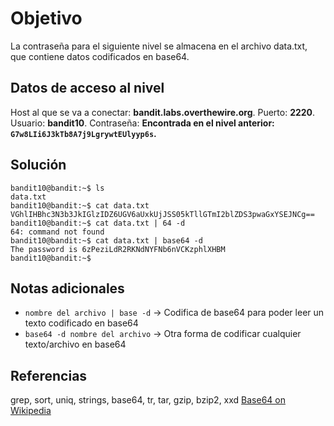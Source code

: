 
# Objetivo

La contraseña para el siguiente nivel se almacena en el archivo data.txt, que contiene datos codificados en base64.

## Datos de acceso al nivel
Host al que se va a conectar: **bandit.labs.overthewire.org**.
Puerto: **2220**.
Usuario: **bandit10**.
Contraseña: **Encontrada en el nivel anterior: `G7w8LIi6J3kTb8A7j9LgrywtEUlyyp6s`.**

## Solución
```
bandit10@bandit:~$ ls
data.txt
bandit10@bandit:~$ cat data.txt
VGhlIHBhc3N3b3JkIGlzIDZ6UGV6aUxkUjJSS05kTllGTmI2blZDS3pwaGxYSEJNCg==
bandit10@bandit:~$ cat data.txt | 64 -d
64: command not found
bandit10@bandit:~$ cat data.txt | base64 -d
The password is 6zPeziLdR2RKNdNYFNb6nVCKzphlXHBM
bandit10@bandit:~$ 

```

## Notas adicionales

- `nombre del archivo | base -d` -> Codifica de base64 para poder leer un texto codificado en base64
- `base64 -d nombre del archivo` -> Otra forma de codificar cualquier texto/archivo en base64
## Referencias

grep, sort, uniq, strings, base64, tr, tar, gzip, bzip2, xxd
[Base64 on Wikipedia](https://en.wikipedia.org/wiki/Base64)

